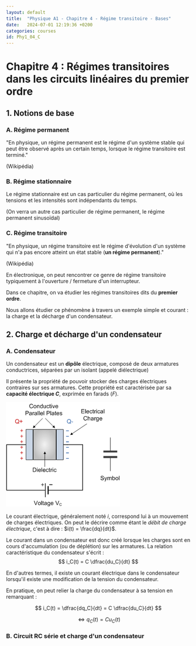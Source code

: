 ```yaml
---
layout: default
title:  "Physique A1 - Chapitre 4 - Régime transitoire - Bases"
date:   2024-07-01 12:19:36 +0200
categories: courses
id: Phy1_04_C
---
```


# Chapitre 4 : Régimes transitoires dans les circuits linéaires du premier ordre

## 1. Notions de base

### A. Régime permanent

"En physique, un régime permanent est le régime d'un système stable qui peut être observé après un certain temps, lorsque le régime transitoire est terminé."

(Wikipédia)

### B. Régime stationnaire

Le régime stationnaire est un cas particulier du régime permanent, où les tensions et les intensités sont indépendants du temps. 

(On verra un autre cas particulier de régime permanent, le régime permanent sinusoïdal)


### C. Régime transitoire

"En physique, un régime transitoire est le régime d'évolution d'un système qui n'a pas encore atteint un état stable (**un régime permanent**)."

(Wikipédia)

En électronique, on peut rencontrer ce genre de régime transitoire typiquement à l'ouverture / fermeture d'un interrupteur. 

Dans ce chapitre, on va étudier les régimes transitoires dits du **premier ordre**.

Nous allons étudier ce phénomène à travers un exemple simple et courant : la charge et la décharge d'un condensateur.

## 2. Charge et décharge d'un condensateur

### A. Condensateur

Un condensateur est un **dipôle** électrique, composé de deux armatures conductrices, séparées par un isolant (appelé diélectrique)

Il présente la propriété de pouvoir stocker des charges électriques contraires sur ses armatures. Cette propriété est caractérisée par sa **capacité électrique $C$**, exprimée en farads ($F$).

![](./img/04_C/capacitor.webp)

Le courant électrique, généralement noté $i$, correspond lui à un mouvement de charges électriques. On peut le décrire comme étant le *débit de charge électrique*, c'est à dire : $i(t) = \frac{dq}{dt}$.

Le courant dans un condensateur est donc créé lorsque les charges sont en cours d'accumulation (ou de déplétion) sur les armatures. La relation caractéristique du condensateur s'écrit : 
$$ i_C(t) = C \dfrac{du_C}{dt} $$ 

En d'autres termes, il existe un courant électrique dans le condensateur lorsqu'il existe une modification de la tension du condensateur. 

En pratique, on peut relier la charge du condensateur à sa tension en remarquant : 

$$ i_C(t) = \dfrac{dq_C}{dt} = C \dfrac{du_C}{dt}  $$

$$ \Leftrightarrow q_C(t) = C u_C(t) $$

### B. Circuit RC série et charge d'un condensateur